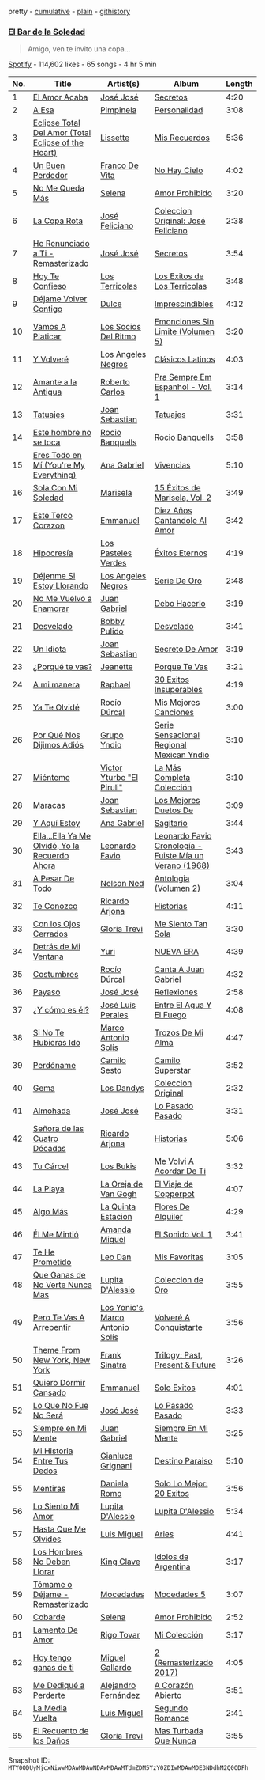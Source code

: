 pretty - [cumulative](/playlists/cumulative/37i9dQZF1DXa9E5mH7sfUn.md) - [plain](/playlists/plain/37i9dQZF1DXa9E5mH7sfUn) - [githistory](https://github.githistory.xyz/mackorone/spotify-playlist-archive/blob/main/playlists/plain/37i9dQZF1DXa9E5mH7sfUn)

### [El Bar de la Soledad](https://open.spotify.com/playlist/37i9dQZF1DXa9E5mH7sfUn)

> Amigo, ven te invito una copa...

[Spotify](https://open.spotify.com/user/spotify) - 114,602 likes - 65 songs - 4 hr 5 min

| No. | Title | Artist(s) | Album | Length |
|---|---|---|---|---|
| 1 | [El Amor Acaba](https://open.spotify.com/track/4TuVPlUrfKpAqPUJFjONcM) | [José José](https://open.spotify.com/artist/4mN0qcMxWX8oToqfDPM5yV) | [Secretos](https://open.spotify.com/album/1Bzdy4dRu2czCWd4bpCzUh) | 4:20 |
| 2 | [A Esa](https://open.spotify.com/track/42QWOsW1f9uDu9zsoUAE73) | [Pimpinela](https://open.spotify.com/artist/7E7CVSqFdLyh0K4AE9uTMo) | [Personalidad](https://open.spotify.com/album/7KvMyEYFd70S7ywbxhzleY) | 3:08 |
| 3 | [Eclipse Total Del Amor \(Total Eclipse of the Heart\)](https://open.spotify.com/track/4UFlWyUXUots8pCHclBy9A) | [Lissette](https://open.spotify.com/artist/426RAP38E1nWbcslKrYNlw) | [Mis Recuerdos](https://open.spotify.com/album/1xPZDechSZxJuthlxcRXOE) | 5:36 |
| 4 | [Un Buen Perdedor](https://open.spotify.com/track/6SveL3Sk9ObjoAZ7tPexnl) | [Franco De Vita](https://open.spotify.com/artist/4NEYQeEYBUjfaXgDQGvFvu) | [No Hay Cielo](https://open.spotify.com/album/3MNyovabzwapPKpE09eL71) | 4:02 |
| 5 | [No Me Queda Más](https://open.spotify.com/track/1r28ZDlVxz24Rmy8Sq9REY) | [Selena](https://open.spotify.com/artist/6IE6z7DcZIT4Ml3Fh5Ivch) | [Amor Prohibido](https://open.spotify.com/album/6iv9WTw1nhNxSsgKaxMp4E) | 3:20 |
| 6 | [La Copa Rota](https://open.spotify.com/track/5IfAlOMySAH08t03DopAoZ) | [José Feliciano](https://open.spotify.com/artist/7K78lVZ8XzkjfRSI7570FF) | [Coleccion Original: José Feliciano](https://open.spotify.com/album/5wDSxbDiNT3iraQnVhWrD0) | 2:38 |
| 7 | [He Renunciado a Ti \- Remasterizado](https://open.spotify.com/track/59Q0mA0Bq3bqfV5ySjfTbn) | [José José](https://open.spotify.com/artist/4mN0qcMxWX8oToqfDPM5yV) | [Secretos](https://open.spotify.com/album/1Bzdy4dRu2czCWd4bpCzUh) | 3:54 |
| 8 | [Hoy Te Confieso](https://open.spotify.com/track/66QLqotHRmWcOM5rmtNtMX) | [Los Terricolas](https://open.spotify.com/artist/2nrSPPSfNesng85eRV4W4m) | [Los Exitos de Los Terricolas](https://open.spotify.com/album/0Unjdke7MtUvhko4pos0uG) | 3:48 |
| 9 | [Déjame Volver Contigo](https://open.spotify.com/track/6K1RFZ3mUdZaxktUnifSok) | [Dulce](https://open.spotify.com/artist/6ZYIXbXuZWooEUSJlRtew2) | [Imprescindibles](https://open.spotify.com/album/6GiVGJiqTdu0CcTnwK80go) | 4:12 |
| 10 | [Vamos A Platicar](https://open.spotify.com/track/4Slnnd4yLEYNsqyYQDMjgD) | [Los Socios Del Ritmo](https://open.spotify.com/artist/7bzt5lHL6bzLO3c9mkxNMW) | [Emonciones Sin Limite \(Volumen 5\)](https://open.spotify.com/album/4JdwBtjOiUEPiRfBYT5D42) | 3:20 |
| 11 | [Y Volveré](https://open.spotify.com/track/1skQgtTyuxpGsKgWUEhz7s) | [Los Angeles Negros](https://open.spotify.com/artist/1NiC1V6xc8OR1ERiIoCvtx) | [Clásicos Latinos](https://open.spotify.com/album/427RaNcXhoy1CpNySfJ4cd) | 4:03 |
| 12 | [Amante a la Antigua](https://open.spotify.com/track/5C7wTCd20Ftl6bbW70qOA4) | [Roberto Carlos](https://open.spotify.com/artist/7fAKtXSdNInWAIf0jVUz65) | [Pra Sempre Em Espanhol \- Vol\. 1](https://open.spotify.com/album/2Xq3ImnZEspHHITZy3DOZH) | 3:14 |
| 13 | [Tatuajes](https://open.spotify.com/track/7if2mDYRGkYTUMzlNgiNqv) | [Joan Sebastian](https://open.spotify.com/artist/7FsRH5bw8iWpSbMX1G7xf1) | [Tatuajes](https://open.spotify.com/album/4aRN9m4jSQF5GORE7hRfqt) | 3:31 |
| 14 | [Este hombre no se toca](https://open.spotify.com/track/047T2fSx1eNiRbCNztIAhL) | [Rocio Banquells](https://open.spotify.com/artist/0WaPMyYYZZ7yxzG1qhZ5kz) | [Rocio Banquells](https://open.spotify.com/album/2XWgQoX6V3MDSm9dGZGkGz) | 3:58 |
| 15 | [Eres Todo en Mí \(You're My Everything\)](https://open.spotify.com/track/26N4opVvRLaaCq61NkZeD2) | [Ana Gabriel](https://open.spotify.com/artist/41ESHLayJ5sDKjAOv6cMhe) | [Vivencias](https://open.spotify.com/album/6DVtXmghv4ZqMbnxWFJs7J) | 5:10 |
| 16 | [Sola Con Mi Soledad](https://open.spotify.com/track/1DocEW5Vym3fuAHkWN81LE) | [Marisela](https://open.spotify.com/artist/73c2MjCAFNyKYIs7nBlqG2) | [15 Éxitos de Marisela, Vol\. 2](https://open.spotify.com/album/4pNjXSgSDPrN2jsJnurJOW) | 3:49 |
| 17 | [Este Terco Corazon](https://open.spotify.com/track/1iN1knAnE9tgY3FipGocKX) | [Emmanuel](https://open.spotify.com/artist/2DmYtFBKcxb3ajwWWgA576) | [Diez Años Cantandole Al Amor](https://open.spotify.com/album/7m0U4kGO3H4QUw5W75HsQ8) | 3:42 |
| 18 | [Hipocresía](https://open.spotify.com/track/5Cf4aRX1Kr6Y0DMb18zaqi) | [Los Pasteles Verdes](https://open.spotify.com/artist/2lHzW2pMhRYX3ohx5lZY8y) | [Éxitos Eternos](https://open.spotify.com/album/3P9Y7c860rgTpYjK8SBMon) | 4:19 |
| 19 | [Déjenme Si Estoy Llorando](https://open.spotify.com/track/0YvKdz58OcwgYdS67NJkkU) | [Los Angeles Negros](https://open.spotify.com/artist/1NiC1V6xc8OR1ERiIoCvtx) | [Serie De Oro](https://open.spotify.com/album/1vdwYgTjF9jklmR0RbRR0d) | 2:48 |
| 20 | [No Me Vuelvo a Enamorar](https://open.spotify.com/track/0kh9EIdWmiKR2HUDEXpyP1) | [Juan Gabriel](https://open.spotify.com/artist/2MRBDr0crHWE5JwPceFncq) | [Debo Hacerlo](https://open.spotify.com/album/0cccCLiFP4WGPmXdn823JG) | 3:19 |
| 21 | [Desvelado](https://open.spotify.com/track/2JJSGhPpATm8lXeYjD95fw) | [Bobby Pulido](https://open.spotify.com/artist/4EEZg8R3dxbTCCQ1DVWtHg) | [Desvelado](https://open.spotify.com/album/2BCS2taG5BuYeL3QPCbcz2) | 3:41 |
| 22 | [Un Idiota](https://open.spotify.com/track/5susfx6SX1tebTCLSxe74K) | [Joan Sebastian](https://open.spotify.com/artist/7FsRH5bw8iWpSbMX1G7xf1) | [Secreto De Amor](https://open.spotify.com/album/2OivwIlbg7qwTg8SLGB0rV) | 3:19 |
| 23 | [¿Porqué te vas?](https://open.spotify.com/track/11rsK9GDZ9UdWsxtDqnMmN) | [Jeanette](https://open.spotify.com/artist/2Asr5Otk5aKK272pK4ocG2) | [Porque Te Vas](https://open.spotify.com/album/1qCaXMufzGyuuhkwvl2TYy) | 3:21 |
| 24 | [A mi manera](https://open.spotify.com/track/5QzgO7zpLouZswUlxZv5DF) | [Raphael](https://open.spotify.com/artist/796OSRuB0E9Hq55uTFL9U8) | [30 Exitos Insuperables](https://open.spotify.com/album/0aVfAO3XXzxi7pJBW7cHwV) | 4:19 |
| 25 | [Ya Te Olvidé](https://open.spotify.com/track/6svomc2OrfHEqm6bIDqddz) | [Rocío Dúrcal](https://open.spotify.com/artist/2uyweLa0mvPZH6eRzDddeB) | [Mis Mejores Canciones](https://open.spotify.com/album/3t2qZdlJXoWGeenwUPD5qQ) | 3:00 |
| 26 | [Por Qué Nos Dijimos Adiós](https://open.spotify.com/track/738XO2aKhfoHC1yvySbBry) | [Grupo Yndio](https://open.spotify.com/artist/2ExqFhtOJ3rXrYJkBMqAxD) | [Serie Sensacional Regional Mexican Yndio](https://open.spotify.com/album/58GJW5Vi2X7lbAbYCN8Xm2) | 3:10 |
| 27 | [Miénteme](https://open.spotify.com/track/75B5ZKWxccZztF9x76RKXt) | [Victor Yturbe "El Piruli"](https://open.spotify.com/artist/288DN4mD1eyvKyVz8So3HB) | [La Más Completa Colección](https://open.spotify.com/album/4JUkSVuOwbbMwCXETe6qa0) | 3:10 |
| 28 | [Maracas](https://open.spotify.com/track/3nKCBdEMj46mWNt2p4hFAq) | [Joan Sebastian](https://open.spotify.com/artist/7FsRH5bw8iWpSbMX1G7xf1) | [Los Mejores Duetos De](https://open.spotify.com/album/5AgB60Z3LgBvN4tIvw9Xd3) | 3:09 |
| 29 | [Y Aquí Estoy](https://open.spotify.com/track/5PSES4lFkqiLk2ERayuuha) | [Ana Gabriel](https://open.spotify.com/artist/41ESHLayJ5sDKjAOv6cMhe) | [Sagitario](https://open.spotify.com/album/05tHWQm1uJIo6FxQ9xzygd) | 3:44 |
| 30 | [Ella...Ella Ya Me Olvidó, Yo la Recuerdo Ahora](https://open.spotify.com/track/2IG7Gl8zcAJiYcZBKMvdWD) | [Leonardo Favio](https://open.spotify.com/artist/7JWJRzjFr2Qt5yB9ondmoq) | [Leonardo Favio Cronología \- Fuiste Mía un Verano \(1968\)](https://open.spotify.com/album/5f06LnwgFScMv0Z4WEyIPm) | 3:43 |
| 31 | [A Pesar De Todo](https://open.spotify.com/track/0M1ZDs2ULIiFhJu3g0x95U) | [Nelson Ned](https://open.spotify.com/artist/1qBGWp46vgiATN7mfKJd3s) | [Antologia \(Volumen 2\)](https://open.spotify.com/album/3CwmmU7lkxHxEOdynw1nLy) | 3:04 |
| 32 | [Te Conozco](https://open.spotify.com/track/0PmRXH4YFAtC6ipv8PsS0m) | [Ricardo Arjona](https://open.spotify.com/artist/0h1zs4CTlU9D2QtgPxptUD) | [Historias](https://open.spotify.com/album/110rZdMmIjA335CehJJkuk) | 4:11 |
| 33 | [Con los Ojos Cerrados](https://open.spotify.com/track/6DIt34Pm9LXZUfs4ap67fJ) | [Gloria Trevi](https://open.spotify.com/artist/1Db5GsIoVWYktPoD2nnPZZ) | [Me Siento Tan Sola](https://open.spotify.com/album/5WiTkNoR4lcdx3senhGDHR) | 3:30 |
| 34 | [Detrás de Mi Ventana](https://open.spotify.com/track/0vhOhQerNeK037EpSmphzb) | [Yuri](https://open.spotify.com/artist/4OgNARLQSC4yy7Dsa5cqxx) | [NUEVA ERA](https://open.spotify.com/album/46vUx6DbaAJvrShgZYMLSU) | 4:39 |
| 35 | [Costumbres](https://open.spotify.com/track/4y42VnzfGCV7gXr1qcL302) | [Rocío Dúrcal](https://open.spotify.com/artist/2uyweLa0mvPZH6eRzDddeB) | [Canta A Juan Gabriel](https://open.spotify.com/album/0KXlM36v51VrPceSsiz42M) | 4:32 |
| 36 | [Payaso](https://open.spotify.com/track/29XaS3POtNrgCl8sewWM0v) | [José José](https://open.spotify.com/artist/4mN0qcMxWX8oToqfDPM5yV) | [Reflexiones](https://open.spotify.com/album/6hZZNzrBKUgGdXw2MtyzLZ) | 2:58 |
| 37 | [¿Y cómo es él?](https://open.spotify.com/track/7aSxNjoVoAwNL7HDAKwGtC) | [José Luis Perales](https://open.spotify.com/artist/5RwfJb8wxN1fuodcPORVxP) | [Entre El Agua Y El Fuego](https://open.spotify.com/album/2D6nGOEEyp7GZCyWlO99GI) | 4:08 |
| 38 | [Si No Te Hubieras Ido](https://open.spotify.com/track/62qI8m0sXpzlSjYYx0nZ83) | [Marco Antonio Solís](https://open.spotify.com/artist/3tJnB0s6c3oXPq1SCCavnd) | [Trozos De Mi Alma](https://open.spotify.com/album/1WHFGlWrRILqkkd2LLflFn) | 4:47 |
| 39 | [Perdóname](https://open.spotify.com/track/3gO8mvkxIcyF9N7Vd1WM2i) | [Camilo Sesto](https://open.spotify.com/artist/2Cy7KBSkqu7otJfuMTWT7Y) | [Camilo Superstar](https://open.spotify.com/album/1l6lAa8r9wh4s5TQbrG4RS) | 3:52 |
| 40 | [Gema](https://open.spotify.com/track/6CtFzFcak77qpA0ll1guMN) | [Los Dandys](https://open.spotify.com/artist/1orbu8WOc4EtKxQsfNNEZK) | [Coleccion Original](https://open.spotify.com/album/0OwOpYYCXo04N5VMQEaXuJ) | 2:32 |
| 41 | [Almohada](https://open.spotify.com/track/69cgiu9Ifd9Sh0FMWZsASJ) | [José José](https://open.spotify.com/artist/4mN0qcMxWX8oToqfDPM5yV) | [Lo Pasado Pasado](https://open.spotify.com/album/5oddKuDpZE5aTn2uZ98Bbq) | 3:31 |
| 42 | [Señora de las Cuatro Décadas](https://open.spotify.com/track/0TYb115LHay4fUJ3auc8X6) | [Ricardo Arjona](https://open.spotify.com/artist/0h1zs4CTlU9D2QtgPxptUD) | [Historias](https://open.spotify.com/album/110rZdMmIjA335CehJJkuk) | 5:06 |
| 43 | [Tu Cárcel](https://open.spotify.com/track/0LNn2O06dvsZqvWaS870xJ) | [Los Bukis](https://open.spotify.com/artist/16kOCiqZ1auY4sokSeZuKf) | [Me Volvi A Acordar De Ti](https://open.spotify.com/album/5UDp9amJcdxcM86mM0Hwiy) | 3:32 |
| 44 | [La Playa](https://open.spotify.com/track/2DNyZP4Py6f4zMASLBnIu6) | [La Oreja de Van Gogh](https://open.spotify.com/artist/4U7lXyKdSf1JbM1aXvsodC) | [El Viaje de Copperpot](https://open.spotify.com/album/3HnSOodhuufrSTBnGZQ3fu) | 4:07 |
| 45 | [Algo Más](https://open.spotify.com/track/3bJBWsVNUJ3hOIO6lQUKCj) | [La Quinta Estacion](https://open.spotify.com/artist/7FZj349hdLfD6qzXkJLuAh) | [Flores De Alquiler](https://open.spotify.com/album/2IdCNfB4mJGsGCzGt6FnHs) | 4:29 |
| 46 | [Él Me Mintió](https://open.spotify.com/track/6lZ2Qk3WcmrG4iDmaEqpvH) | [Amanda Miguel](https://open.spotify.com/artist/3v8mFhjLFa50QK8zDvAMYN) | [El Sonido Vol\. 1](https://open.spotify.com/album/4pikNCtnVpJMebAIS5tuYS) | 3:41 |
| 47 | [Te He Prometido](https://open.spotify.com/track/2KIUDhvmBGVNJW76YtjJ6C) | [Leo Dan](https://open.spotify.com/artist/6qhOH2mrlqUDod9sWA5kR2) | [Mis Favoritas](https://open.spotify.com/album/4Zu8MMEmfN8UKLj2NwSHNj) | 3:05 |
| 48 | [Que Ganas de No Verte Nunca Mas](https://open.spotify.com/track/3GoKDP0kBKnsj9SlK1oYVz) | [Lupita D'Alessio](https://open.spotify.com/artist/3mGyF5kXDjEkLlFypJ93en) | [Coleccion de Oro](https://open.spotify.com/album/7EeC2bxAGvdygHdAuzYVEf) | 3:55 |
| 49 | [Pero Te Vas A Arrepentir](https://open.spotify.com/track/7fUuC299Gjpe7gkW3pBbZp) | [Los Yonic's](https://open.spotify.com/artist/1z8Z3JjXWNa7xbeXcyFZMt), [Marco Antonio Solís](https://open.spotify.com/artist/3tJnB0s6c3oXPq1SCCavnd) | [Volveré A Conquistarte](https://open.spotify.com/album/691ZR6kaZeK4JS4tQGPuQf) | 3:56 |
| 50 | [Theme From New York, New York](https://open.spotify.com/track/2uXn30sSSGCcCRvyuf5F3E) | [Frank Sinatra](https://open.spotify.com/artist/1Mxqyy3pSjf8kZZL4QVxS0) | [Trilogy: Past, Present & Future](https://open.spotify.com/album/7gChBuHze71yZc6aOTXQpV) | 3:26 |
| 51 | [Quiero Dormir Cansado](https://open.spotify.com/track/6LmKDVBBlMsWqUbuNTeCuF) | [Emmanuel](https://open.spotify.com/artist/2DmYtFBKcxb3ajwWWgA576) | [Solo Exitos](https://open.spotify.com/album/5b01rzpRKnF0NZXgdcgcA1) | 4:01 |
| 52 | [Lo Que No Fue No Será](https://open.spotify.com/track/3nlBG0lCutyuRX3jDRALw0) | [José José](https://open.spotify.com/artist/4mN0qcMxWX8oToqfDPM5yV) | [Lo Pasado Pasado](https://open.spotify.com/album/5oddKuDpZE5aTn2uZ98Bbq) | 3:33 |
| 53 | [Siempre en Mi Mente](https://open.spotify.com/track/5vmqRHDrMgdbw3CIvQycbj) | [Juan Gabriel](https://open.spotify.com/artist/2MRBDr0crHWE5JwPceFncq) | [Siempre En Mi Mente](https://open.spotify.com/album/7mTaxiOrJEbh3aCHC7Gnkm) | 3:25 |
| 54 | [Mi Historia Entre Tus Dedos](https://open.spotify.com/track/4X4eypK7U3nCtOegosnciD) | [Gianluca Grignani](https://open.spotify.com/artist/0H1InhXaXQPL1aj0mvHemU) | [Destino Paraiso](https://open.spotify.com/album/5BegiOj46Ggq4dbLT1AK5d) | 5:10 |
| 55 | [Mentiras](https://open.spotify.com/track/0SeEBAaBmDPJmGmhub9SX7) | [Daniela Romo](https://open.spotify.com/artist/6gvh8pQI316iafbHiT7B3y) | [Solo Lo Mejor: 20 Exitos](https://open.spotify.com/album/5L3DgJ6F7THYRV9mNTJxvD) | 3:56 |
| 56 | [Lo Siento Mi Amor](https://open.spotify.com/track/4NtwvBrXStiOyN1xOJ1mUR) | [Lupita D'Alessio](https://open.spotify.com/artist/3mGyF5kXDjEkLlFypJ93en) | [Lupita D'Alessio](https://open.spotify.com/album/71LlTmSoCGEvqbmFijtvrI) | 5:34 |
| 57 | [Hasta Que Me Olvides](https://open.spotify.com/track/6vPAmoERUMRoTZaCCSWQ12) | [Luis Miguel](https://open.spotify.com/artist/2nszmSgqreHSdJA3zWPyrW) | [Aries](https://open.spotify.com/album/6UFAOiLDzOOt75eJhrhFNC) | 4:41 |
| 58 | [Los Hombres No Deben Llorar](https://open.spotify.com/track/3y4BiEvje7Ez7lnWR0VVEa) | [King Clave](https://open.spotify.com/artist/71FVpPyLHxYTn3CfUOJq7f) | [Idolos de Argentina](https://open.spotify.com/album/6RlXYXZd7cCw6astTKZJIB) | 3:17 |
| 59 | [Tómame o Déjame \- Remasterizado](https://open.spotify.com/track/1ZJe2q23LXHnE79UjnJqyx) | [Mocedades](https://open.spotify.com/artist/4Sm7JCttzWMwHJtb3UJ8SY) | [Mocedades 5](https://open.spotify.com/album/09wkGIEU9667gEzg6Ywsbx) | 3:07 |
| 60 | [Cobarde](https://open.spotify.com/track/4L4WW9hLWc9ZD7JYHXYOM8) | [Selena](https://open.spotify.com/artist/6IE6z7DcZIT4Ml3Fh5Ivch) | [Amor Prohibido](https://open.spotify.com/album/6iv9WTw1nhNxSsgKaxMp4E) | 2:52 |
| 61 | [Lamento De Amor](https://open.spotify.com/track/5kDPDm0gcfooyijmjA5awt) | [Rigo Tovar](https://open.spotify.com/artist/5fKc00Wh60ggl0QptZ2aBx) | [Mi Colección](https://open.spotify.com/album/6VIYUeOfCiok6sf333btqs) | 3:17 |
| 62 | [Hoy tengo ganas de ti](https://open.spotify.com/track/17oji5hYaIqOFWFnPPWCeJ) | [Miguel Gallardo](https://open.spotify.com/artist/5imd6MnP4WpDohSwFnO38T) | [2 \(Remasterizado 2017\)](https://open.spotify.com/album/5g5J0Xr0ERqUJXGhEGneOr) | 4:05 |
| 63 | [Me Dediqué a Perderte](https://open.spotify.com/track/4NUt1fcnO9aQAELBgXq3Kr) | [Alejandro Fernández](https://open.spotify.com/artist/6sq1yF0OZEWA4xoXVKW1L9) | [A Corazón Abierto](https://open.spotify.com/album/1MTvtQtk1V2gqCNxnu5cNA) | 3:51 |
| 64 | [La Media Vuelta](https://open.spotify.com/track/1lKI9y1DL6QnYTZguVmACX) | [Luis Miguel](https://open.spotify.com/artist/2nszmSgqreHSdJA3zWPyrW) | [Segundo Romance](https://open.spotify.com/album/2e6Hp6xaTbUDVzcGLNTHm0) | 2:41 |
| 65 | [El Recuento de los Daños](https://open.spotify.com/track/65e7BhKBuKYl6UfCzYVRGT) | [Gloria Trevi](https://open.spotify.com/artist/1Db5GsIoVWYktPoD2nnPZZ) | [Mas Turbada Que Nunca](https://open.spotify.com/album/1w13BP16RNkn6JNSsxlJTh) | 3:55 |

Snapshot ID: `MTY0ODUyMjcxNiwwMDAwMDAwNDAwMDAwMTdmZDM5YzY0ZDIwMDAwMDE3NDdhM2Q0ODFh`
